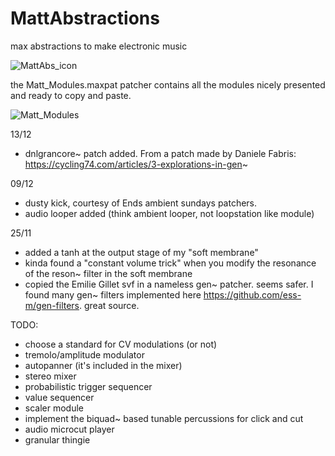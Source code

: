 # MattAbstractions
max abstractions to make electronic music

![MattAbs_icon](https://github.com/user-attachments/assets/ccd71170-0de5-438a-9ca7-b68f53adca42)

the Matt_Modules.maxpat patcher contains all the modules nicely presented and ready to copy and paste.

![Matt_Modules](https://github.com/user-attachments/assets/7d8e89cc-db41-4e66-bf01-df94785d32f5)

13/12

- dnlgrancore~ patch added. From a patch made by Daniele Fabris: https://cycling74.com/articles/3-explorations-in-gen~

09/12
- dusty kick, courtesy of Ends ambient sundays patchers.
- audio looper added (think ambient looper, not loopstation like module)

25/11 
- added a tanh at the output stage of my "soft membrane"
- kinda found a "constant volume trick" when you modify the resonance of the reson~ filter in the soft membrane
- copied the Emilie Gillet svf in a nameless gen~ patcher. seems safer.
  I found many gen~ filters implemented here https://github.com/ess-m/gen-filters. great source.


TODO:

- choose a standard for CV modulations (or not)
- tremolo/amplitude modulator
- autopanner (it's included in the mixer)
- stereo mixer
- probabilistic trigger sequencer
- value sequencer
- scaler module
- implement the biquad~ based tunable percussions for click and cut
- audio microcut player
- granular thingie
  
